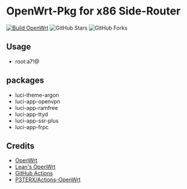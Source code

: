 # OpenWrt-Pkg for x86 Side-Router

[![Build OpenWrt](https://github.com/0xHO/openwrt-pkg/actions/workflows/build-openwrt.yml/badge.svg?branch=main)](https://github.com/0xHO/openwrt-pkg/actions)
![GitHub Stars](https://img.shields.io/github/stars/0xHO/openwrt-pkg.svg?style=flat-square&label=Stars&logo=github)
![GitHub Forks](https://img.shields.io/github/forks/0xHO/openwrt-pkg.svg?style=flat-square&label=Forks&logo=github)


## Usage

- root:a7!@

## packages

- luci-theme-argon
- luci-app-openvpn
- luci-app-ramfree
- luci-app-ttyd
- luci-app-ssr-plus
- luci-app-frpc

## Credits

- [OpenWrt](https://github.com/openwrt/openwrt)
- [Lean's OpenWrt](https://github.com/coolsnowwolf/lede)
- [GitHub Actions](https://github.com/features/actions)
- [P3TERX/Actions-OpenWrt](https://github.com/P3TERX/Actions-OpenWrt)